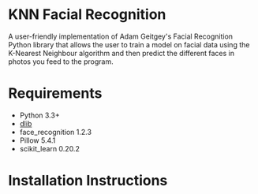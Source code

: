 # KNN Facial Recognition
A user-friendly implementation of Adam Geitgey's Facial Recognition Python library that allows the user to train a model on facial data using the K-Nearest Neighbour algorithm and then predict the different faces in photos you feed to the program.

# Requirements
- Python 3.3+
- [dlib](https://gist.github.com/ageitgey/629d75c1baac34dfa5ca2a1928a7aeaf)
- face_recognition 1.2.3
- Pillow 5.4.1
- scikit_learn 0.20.2

# Installation Instructions
